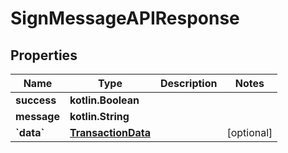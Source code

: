 # SignMessageAPIResponse

## Properties

| Name         | Type                                      | Description | Notes       |
| ------------ | ----------------------------------------- | ----------- | ----------- |
| **success**  | **kotlin.Boolean**                        |             |             |
| **message**  | **kotlin.String**                         |             |             |
| **\`data\`** | [**TransactionData**](transactiondata.md) |             | \[optional] |
